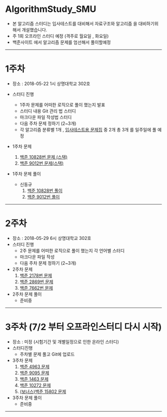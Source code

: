 # AlgorithmStudy_SMU

* 본 알고리즘 스터디는 입사테스트를 대비해서 자료구조와 알고리즘 을 대비하기위해서 개설했습니다.
* 주 1회 오프라인 스터디 예정 (격주로 월요일 , 화요일) 
* 백준사이트 에서 알고리즘 문제를 엄선해서 풀이할예정

---

# 1주차

* 장소 : 2018-05-22 1시 상명대학교 302호 	

* 스터디 진행 
  * 1주차 문제를 어떠한 로직으로 풀이 했는지 발표
  * 스터디 내용 Git 관리 법 스터디
  * 마크다운 파일 작성법 스터디
  * 다음 주차 문제 정하기 (2~3개)
  * 각 알고리즘 분류별 1개 , [입사테스트용 문제집](https://www.acmicpc.net/workbook/view/1928) 중 2개  총 3개 를 일주일에 풀 예정

* 1주차 문제

  1. [백준 10828번 문제 (스택)](https://www.acmicpc.net/problem/10828)
  2. [백준 9012번 문제(스택)](https://www.acmicpc.net/problem/9012)

* 1주차 문제 풀이

  * 신동규
    1. [백준 10828번 풀이](https://github.com/shindk8659/AlgorithmStudy_SMU/blob/master/%EC%8B%A0%EB%8F%99%EA%B7%9C/BaekJoon10828/10828%ED%92%80%EC%9D%B4.md)
    2. [백준 9012번 풀이](https://github.com/shindk8659/AlgorithmStudy_SMU/blob/master/%EC%8B%A0%EB%8F%99%EA%B7%9C/BaekJoon9012/9012%ED%92%80%EC%9D%B4.md)

  

---

# 2주차

* 장소 : 2018-05-29 6시 상명대학교 302호
* 스터디 진행
  * 2주 문제를 어떠한 로직으로 풀이 했는지 각 언어별 스터디
  * 마크다운 파일 작성
  * 다음 주차 문제 정하기 (2~3개)
* 2주차 문제
  1. [백준 2178번 문제 ](https://www.acmicpc.net/problem/2178)
  2. [백준 2869번 문제](https://www.acmicpc.net/problem/2869)
  3. [백준 7662번 문제](https://www.acmicpc.net/problem/7662)
* 2주차 문제 풀이
  * 준비중

---

# 3주차 (7/2 부터 오프라인스터디 다시 시작)

* 장소 : 미정 (시험기간 및 개별일정으로 인한 온라인 스터디)
* 스터디진행
  * 주차별 문제 풀고 Git에 업로드 
* 3주차 문제
  1. [백준 4963 문제](https://www.acmicpc.net/problem/4963)
  2. [백준 9095 문제](https://www.acmicpc.net/problem/9095)
  3. [백준 1463 문제](https://www.acmicpc.net/problem/1463)
  4. [백준 10272 문제](https://www.acmicpc.net/problem/10272)
  5. [(보너스)백준 15802 문제](https://www.acmicpc.net/problem/15802)
* 3주차 문제 풀이
  * 준비중

---

